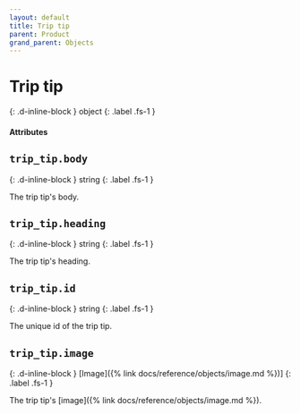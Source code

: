 ```yaml
---
layout: default
title: Trip tip
parent: Product
grand_parent: Objects
---
```


# Trip tip
{: .d-inline-block }
object
{: .label .fs-1 }

#### Attributes

## `trip_tip.body`
{: .d-inline-block }
string
{: .label .fs-1 }

The trip tip's body.

## `trip_tip.heading`
{: .d-inline-block }
string
{: .label .fs-1 }

The trip tip's heading.

## `trip_tip.id`
{: .d-inline-block }
string
{: .label .fs-1 }

The unique id of the trip tip.

## `trip_tip.image`
{: .d-inline-block }
[Image]({% link docs/reference/objects/image.md %})]
{: .label .fs-1 }

The trip tip's [image]({% link docs/reference/objects/image.md %}).
